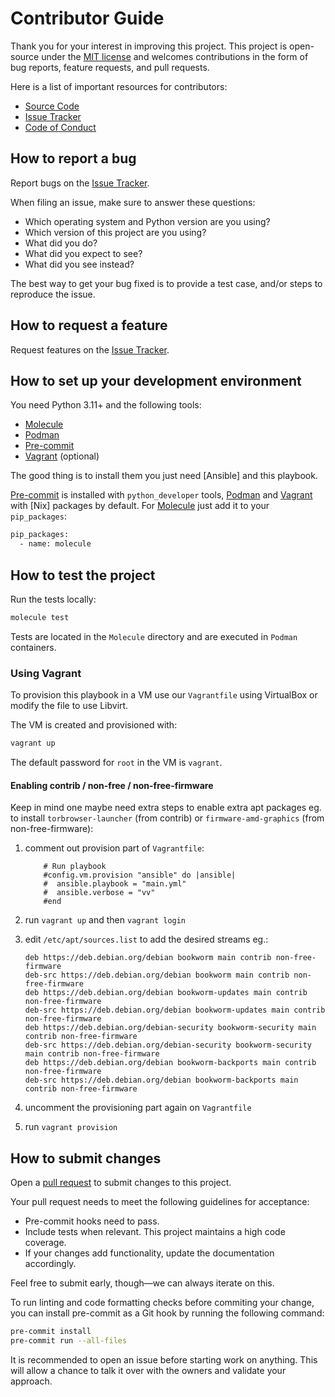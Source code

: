 # Contributor Guide

Thank you for your interest in improving this project.
This project is open-source under the [MIT license] and
welcomes contributions in the form of bug reports, feature requests, and pull requests.

Here is a list of important resources for contributors:

- [Source Code]
- [Issue Tracker]
- [Code of Conduct]

[mit license]: https://opensource.org/licenses/MIT
[source code]: https://github.com/staticdev/linux-workstation-playbook
[issue tracker]: https://github.com/staticdev/linux-workstation-playbook/issues

## How to report a bug

Report bugs on the [Issue Tracker].

When filing an issue, make sure to answer these questions:

- Which operating system and Python version are you using?
- Which version of this project are you using?
- What did you do?
- What did you expect to see?
- What did you see instead?

The best way to get your bug fixed is to provide a test case,
and/or steps to reproduce the issue.

## How to request a feature

Request features on the [Issue Tracker].

## How to set up your development environment

You need Python 3.11+ and the following tools:

- [Molecule]
- [Podman]
- [Pre-commit]
- [Vagrant] (optional)

The good thing is to install them you just need [Ansible] and this playbook.

[Pre-commit] is installed with `python_developer` tools, [Podman] and [Vagrant] with [Nix] packages by default. For [Molecule] just add it to your `pip_packages`:

```sh
pip_packages:
  - name: molecule
```

[molecule]: https://ansible.readthedocs.io/projects/molecule/en/latest/
[podman]: https://podman.io/
[pre-commit]: https://pre-commit.com/
[vagrant]: https://www.vagrantup.com/

## How to test the project

Run the tests locally:

```sh
molecule test
```

Tests are located in the `Molecule` directory and are executed in `Podman` containers.

### Using Vagrant

To provision this playbook in a VM use our `Vagrantfile` using VirtualBox or modify the file to use Libvirt.

The VM is created and provisioned with:

```sh
vagrant up
```

The default password for `root` in the VM is `vagrant`.

#### Enabling contrib / non-free / non-free-firmware

Keep in mind one maybe need extra steps to enable extra apt packages eg. to install `torbrowser-launcher` (from contrib) or `firmware-amd-graphics` (from non-free-firmware):

1. comment out provision part of `Vagrantfile`:

   ```
       # Run playbook
       #config.vm.provision "ansible" do |ansible|
       #  ansible.playbook = "main.yml"
       #  ansible.verbose = "vv"
       #end
   ```

1. run `vagrant up` and then `vagrant login`
1. edit `/etc/apt/sources.list` to add the desired streams eg.:

   ```
   deb https://deb.debian.org/debian bookworm main contrib non-free-firmware
   deb-src https://deb.debian.org/debian bookworm main contrib non-free-firmware
   deb https://deb.debian.org/debian bookworm-updates main contrib non-free-firmware
   deb-src https://deb.debian.org/debian bookworm-updates main contrib non-free-firmware
   deb https://deb.debian.org/debian-security bookworm-security main contrib non-free-firmware
   deb-src https://deb.debian.org/debian-security bookworm-security main contrib non-free-firmware
   deb https://deb.debian.org/debian bookworm-backports main contrib non-free-firmware
   deb-src https://deb.debian.org/debian bookworm-backports main contrib non-free-firmware
   ```

1. uncomment the provisioning part again on `Vagrantfile`
1. run `vagrant provision`

## How to submit changes

Open a [pull request] to submit changes to this project.

Your pull request needs to meet the following guidelines for acceptance:

- Pre-commit hooks need to pass.
- Include tests when relevant. This project maintains a high code coverage.
- If your changes add functionality, update the documentation accordingly.

Feel free to submit early, though—we can always iterate on this.

To run linting and code formatting checks before commiting your change, you can install pre-commit as a Git hook by running the following command:

```sh
pre-commit install
pre-commit run --all-files
```

It is recommended to open an issue before starting work on anything.
This will allow a chance to talk it over with the owners and validate your approach.

[pull request]: https://github.com/staticdev/linux-workstation-playbook/pulls
[pytest]: https://pytest.readthedocs.io/

<!-- github-only -->

[code of conduct]: CODE_OF_CONDUCT.md
